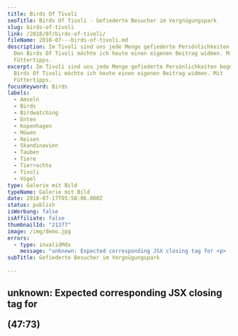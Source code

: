 ```yaml
---
title: Birds Of Tivoli
seoTitle: Birds Of Tivoli - Gefiederte Besucher im Vergnügungspark
slug: birds-of-tivoli
link: /2018/07/birds-of-tivoli/
fileName: 2018-07---birds-of-tivoli.md
description: Im Tivoli sind uns jede Menge gefiederte Persönlichkeiten begegnet.
  Den Birds Of Tivoli möchte ich heute einen eigenen Beitrag widmen. Mit
  Füttertipps.
excerpt: Im Tivoli sind uns jede Menge gefiederte Persönlichkeiten begegnet. Den
  Birds Of Tivoli möchte ich heute einen eigenen Beitrag widmen. Mit
  Füttertipps.
focusKeyword: Birds
labels:
  - Amseln
  - Birds
  - Birdwatching
  - Enten
  - Kopenhagen
  - Möwen
  - Reisen
  - Skandinavien
  - Tauben
  - Tiere
  - Tierrechte
  - Tivoli
  - Vögel
type: Galerie mit Bild
typeName: Galerie mit Bild
date: 2018-07-17T05:58:06.000Z
status: publish
isWerbung: false
isAffiliate: false
thumbnailId: "21377"
image: /img/demo.jpg
errors:
  - type: invalidMdx
    message: "unknown: Expected corresponding JSX closing tag for <p> (47:73)"
subTitle: Gefiederte Besucher im Vergnügungspark
  
---
```


## unknown: Expected corresponding JSX closing tag for <p> (47:73)

<!--
**_"Birds, Birds, Birds"_ - Im Tivoli sind uns nicht nur jede Menge Menschen mit
strahlenden Augen begegnet, die dabei waren, den Park zu genießen, sondern auch
ein paar gefiederte Persönlichkeiten.**

Nachdem [mein Beitrag zum Tivoli](/2018/07/tivoli-in-kopenhagen/) von gestern
sehr gut ankommt und Vogelbilder schon immer mein Ding sind, wie viele von Euch
wissen, habe ich mich spontan entschieden, den Birds Of Tivoli einen eigenen
Beitrag zu widmen.

Sicherlich liegt es nicht nur am im Tivoli bereitstehenden Futterautomaten, dass
sich die verschiedensten Vögel dort heimisch fühlen. Der Ort ist einfach wie für
sie gemacht. Überall gibt es Brunnen, kleine Teiche und Schatten spendende
Sträucher.

## Vögel bitte richtig füttern!

Übrigens möchte ich hier nochmal die Gelegenheit nutzen, einen Hinweis
loszuwerden. Vögel füttern: Ja! Besonders hungrige
[Stadttauben](/2016/05/hamburger-stadttauben-e-v/) freuen sich über jede
Mahlzeit. Aber bitte: Kein Brot oder gar Kuchen und andere "Treats". Weder an
Enten, noch an Tauben, [Möwen](/tag/mowen/) oder sonstige Vögel.

Brot ist für die Tiere wie eine Süßigkeit, daher nehmen sie sie dankbar an und
futtern schon mal eine stattliche Menge davon, bietet man es ihnen an.
Allerdings verklebt es den Süßen auch den Magen.

Sie bekommen Verdauungsprobleme und scheiden es dann oft unverdaut wieder aus.
Das hat schon dazu geführt, dass ganze Teiche und sogar größere Gewässer
umgekippt sind. Das Brot schwimmt im Wasser und löst sich nur sehr langsam auf.

## Auch die Birds Of Tivoli mögen Futter

Brot ist für Vögel wie für uns Fastfood. Es hat kaum einen Nährwert und enthält
viel zu viel Salz, was sie auf Dauer regelrecht vergiften kann. Die Organe
verfetten und sie gehen ein.

Fertig gemischtes Vogelfutter, Hühnerfutter, Getreide, wie zum Beispiel Hirse
und Haferflocken kann man hingegen gerne geben. Wasservögel mögen auch mal ein
Stückchen gekochte Kartoffel, sowie Eicheln.

Vielleicht werde ich mich Richtung Herbst diesem Thema noch einmal gesondert
widmen. Nun erstmal zu den Birds Of Tivoli.

<blockquote>
## Birds Of Tivoli
Lebensraum am Wasser.
Im Schatten der Renaissance-Villa.

Fütter mich. Ich zeige Dir mein buntes Gefieder.

Folge mir. Da hinten sind meine Geschwister.

Ich spiele im Brunnen. Die Tropfen perlen von mir ab.

Von der Sonne müde geworden, verstecke ich mich im Unterholz.

Ich freue mich auf Deinen nächsten Besuch. Bringst Du mir was mit?</blockquote>

[myflickr tag="annebirdsoftivoli2018"]

-->

  